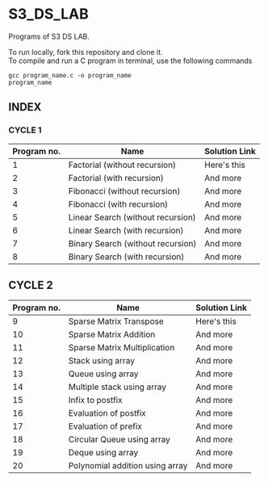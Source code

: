 # S3_DS_LAB
Programs of S3 DS LAB.


To run locally, fork this repository and clone it.  
To compile and run a C program in terminal, use the following commands
```
gcc program_name.c -o program_name
program_name
```

## INDEX
### CYCLE 1
| Program no.      | Name | Solution Link    |
| ----------- | ----------- |  -----------  |
| 1      | Factorial (without recursion)       | Here's this   |
| 2   | Factorial (with recursion)        | And more      |
| 3   | Fibonacci (without recursion)        | And more      |
| 4   | Fibonacci (with recursion)        | And more      |
| 5   | Linear Search (without recursion)        | And more      |
| 6   | Linear Search (with recursion)        | And more      |
| 7   | Binary Search (without recursion)        | And more      |
| 8   | Binary Search (with recursion)        | And more      |

## CYCLE 2
| Program no.      | Name | Solution Link    |
| ----------- | ----------- |  -----------  |
| 9      | Sparse Matrix Transpose    | Here's this   |
| 10   | Sparse Matrix Addition        | And more      |
| 11   | Sparse Matrix Multiplication        | And more      |
| 12   | Stack using array        | And more      |
| 13   | Queue using array        | And more      |
| 14   | Multiple stack using array        | And more      |
| 15   | Infix to postfix      | And more      |
| 16   | Evaluation of postfix        | And more      |
| 17   | Evaluation of prefix        | And more      |
| 18   | Circular Queue using array       | And more      |
| 19   | Deque using array       | And more      |
| 20   | Polynomial addition using array        | And more      |
